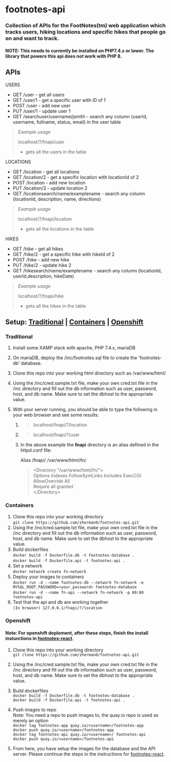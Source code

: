 # footnotes-api

### Collection of APIs for the FootNotes(tm) web application which tracks users, hiking locations and specific hikes that people go on and want to track.

#### **NOTE:** This needs to currently be installed on PHP7.4.x or lower. The library that powers this api does not work with PHP 8.

## APIs

USERS

- GET /user - get all users
- GET /user/1 - get a specific user with ID of 1
- POST /user - add new user
- PUT /user/1 - update user 1
- GET /searchuser/username/jsmith - search any column (userId, username, fullname, status, email) in the user table

> _Example usage_
>
> localhost/?/fnapi/user
>
> - gets all the users in the table

LOCATIONS

- GET /location - get all locations
- GET /location/2 - get a specific location with locationId of 2
- POST /location - add new location
- PUT /location/2 - update location 2
- GET /locationsearch/name/examplename - search any column (locationId, description, name, directions)

> _Example usage_
>
> localhost/?/fnapi/location
>
> - gets all the locations in the table

HIKES

- GET /hike - get all hikes
- GET /hike/2 - get a specific hike with hikeId of 2
- POST /hike - add new hike
- PUT /hike/2 - update hike 2
- GET /hikesearch/name/examplename - search any column (locationId, userId,description, hikeDate)

> _Example usage_
>
> localhost/?/fnapi/hike
>
> - gets all the hikes in the table

## Setup: [Traditional](#traditional) | [Containers](#containers) | [Openshift](#openshift)

### Traditional

1. Install some XAMP stack with apache, PHP 7.4.x, mariaDB
2. On mariaDB, deploy the /inc/footnotes.sql file to create the 'footnotes-db' database.
3. Clone this repo into your working html directory such as /var/www/html/
4. Using the /inc/cred.sample.txt file, make your own cred.txt file in the /inc directory and fill out the db information such as user, password, host, and db name. Make sure to set the dbhost to the appropriate value.
5. With your server running, you should be able to type the following in your web browser and see some results:

   1. > localhost/fnapi/?/location

   2. > localhost/fnapi/?/user
   3. In the above example the **fnapi** directory is an alias defined in the httpd.conf file:

      Alias /fnapi/ /var/www/html/fn/

      > <Directory "/var/www/html/fn/"><br/>
      > Options Indexes FollowSymLinks Includes ExecCGI<br/>
      > AllowOverride All<br/>
      > Require all granted<br/>
      > <\/Directory>

### Containers

1. Clone this repo into your working directory<br/>
   `git clone https://github.com/zherman0/footnotes-api.git`
2. Using the /inc/cred.sample.txt file, make your own cred.txt file in the /inc directory and fill out the db information such as user, password, host, and db name. Make sure to set the dbhost to the appropriate value.
3. Build dockerfiles<br/>
   `docker build -f Dockerfile.db -t footnotes-database .`<br/>
   `docker build -f Dockerfile.api -t footnotes-api .`
4. Set a network<br/>
   `docker network create fn-network`
5. Deploy your images to containers<br/>
   `docker run -d --name footnotes-db --network fn-network -e MYSQL_ROOT_PASSWORD=<your_password> footnotes-database`<br/>
   `docker run -d --name fn-api --network fn-network -p 80:80 footnotes-api`
6. Test that the api and db are working together<br/>
   `(In browser) 127.0.0.1/fnapi/?/location`

### Openshift

#### Note: For openshift deploment, after these steps, finish the install insturctions in [footnotes-react](zherman/footnotes-react).

1. Clone this repo into your working directory<br/>
   `git clone https://github.com/zherman0/footnotes-api.git`
2. Using the /inc/cred.sample.txt file, make your own cred.txt file in the /inc directory and fill out the db information such as user, password, host, and db name. Make sure to set the dbhost to the appropriate value.
3. Build dockerfiles<br/>
   `docker build -f Dockerfile.db -t footnotes-database .`<br/>
   `docker build -f Dockerfile.api -t footnotes-api .`<br/>
4. Push images to repo<br/>
   Note: You need a repo to push images to, the quay.io repo is used as merely an option<br/>
   `docker tag footnotes-app quay.io/<username>/footnotes-app`<br/>
   `docker push quay.io/<username>/footnotes-app`<br/>
   `docker tag footnotes-api quay.io/<username>/ footnotes-api`<br/>
   `docker push quay.io/<username>/footnotes-api`<br/>

5. From here, you have setup the images for the database and the API server. Please continue the steps in the instructions for [footnotes-react](zherman/footnotes-react).
